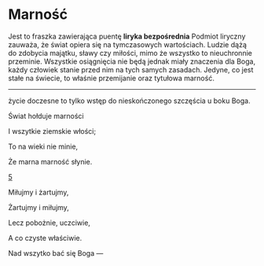 
# Marność

Jest to fraszka zawierająca puentę
**liryka bezpośrednia**
Pod­miot li­rycz­ny za­uwa­ża, że świat opie­ra się na tym­cza­so­wych war­to­ściach. Lu­dzie dążą do zdo­by­cia ma­jąt­ku, sła­wy czy mi­ło­ści, mimo że wszyst­ko to nie­uchron­nie prze­mi­nie. Wszyst­kie osią­gnię­cia nie będą jed­nak mia­ły zna­cze­nia dla Boga, każ­dy czło­wiek sta­nie przed nim na tych sa­mych za­sa­dach. Je­dy­ne, co jest sta­łe na świe­cie, to wła­śnie prze­mi­ja­nie oraz ty­tu­ło­wa mar­ność. 

___


ży­cie do­cze­sne to tyl­ko wstęp do nie­skoń­czo­ne­go szczę­ścia u boku Boga.  

Świat hołduje marności 

I wszytkie ziemskie włości; 

To na wieki nie minie, 

Że marna marność słynie. 

[5](https://wolnelektury.pl/katalog/lektura/naborowski-marnosc.html#f5)

Miłujmy i żartujmy, 

Żartujmy i miłujmy,

Lecz pobożnie, uczciwie, 

A co czyste właściwie. 

Nad wszytko bać się Boga —

